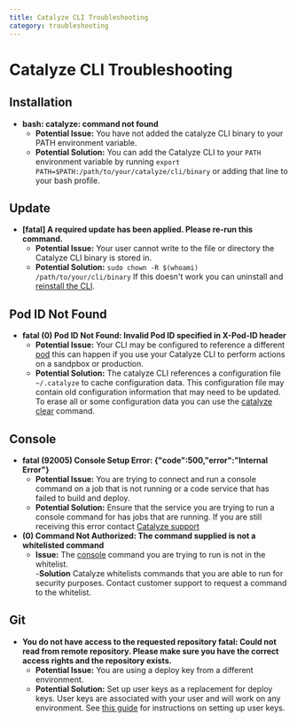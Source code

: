 ```yaml
---
title: Catalyze CLI Troubleshooting
category: troubleshooting
---
```


# Catalyze CLI Troubleshooting

## Installation
- **bash: catalyze: command not found**
	- **Potential Issue:** You have not added the catalyze CLI binary to your PATH environment variable.
	- **Potential Solution:** You can add the Catalyze CLI to your `PATH` environment variable by running `export PATH=$PATH:/path/to/your/catalyze/cli/binary` or adding that line to your bash profile.

## Update
- **[fatal] A required update has been applied. Please re-run this command.**
	- **Potential Issue:** Your user cannot write to the file or directory the Catalyze CLI binary is stored in.
	- **Potential Solution:** `sudo chown -R $(whoami) /path/to/your/cli/binary` If this doesn't work you can uninstall and [reinstall the CLI](https://github.com/catalyzeio/cli).

## Pod ID Not Found
- **fatal (0) Pod ID Not Found: Invalid Pod ID specified in X-Pod-ID header**
	- **Potential Issue:** Your CLI may be configured to reference a different [pod](https://resources.catalyze.io/stratum/articles/concepts/pods/) this can happen if you use your Catalyze CLI to perform actions on a sandpbox or production. 
	- **Potential Solution:** The catalyze CLI references a configuration file `~/.catalyze` to cache configuration data.  This configuration file may contain old configuration information that may need to be updated.  To erase all or some configuration data you can use the [catalyze clear](https://resources.catalyze.io/paas/paas-cli-reference/#clear) command.

## Console
- **fatal (92005) Console Setup Error: {"code":500,"error":"Internal Error"}**
	- **Potential Issue:** You are trying to connect and run a console command on a job that is not running or a code service that has failed to build and deploy.
	- **Potential Solution:** Ensure that the service you are trying to run a console command for has jobs that are running.  If you are still receiving this error contact [Catalyze support](https://resources.catalyze.io/stratum/articles/contact/)
- **(0) Command Not Authorized: The command supplied is not a whitelisted command**
	- **Issue:** The [console](https://resources.catalyze.io/stratum/articles/console/) command you are trying to run is not in the whitelist.  
	-**Solution** Catalyze whitelists commands that you are able to run for security purposes. Contact customer support to request a command to the whitelist.

## Git
- **You do not have access to the requested repository fatal: Could not read from remote repository. Please make sure you have the correct access rights and the repository exists.**
    - **Potential Issue:** You are using a deploy key from a different environment.
    - **Potential Solution:** Set up user keys as a replacement for deploy keys. User keys are associated with your user and will work on any environment. See [this guide](/stratum/articles/ssh-keys/#how-can-i-setup-user-keys-on-my-account?) for instructions on setting up user keys.
